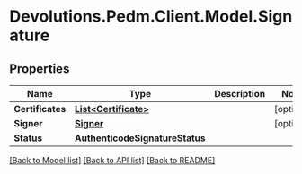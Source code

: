 # Devolutions.Pedm.Client.Model.Signature

## Properties

Name | Type | Description | Notes
------------ | ------------- | ------------- | -------------
**Certificates** | [**List&lt;Certificate&gt;**](Certificate.md) |  | [optional] 
**Signer** | [**Signer**](Signer.md) |  | [optional] 
**Status** | **AuthenticodeSignatureStatus** |  | 

[[Back to Model list]](../README.md#documentation-for-models) [[Back to API list]](../README.md#documentation-for-api-endpoints) [[Back to README]](../README.md)

